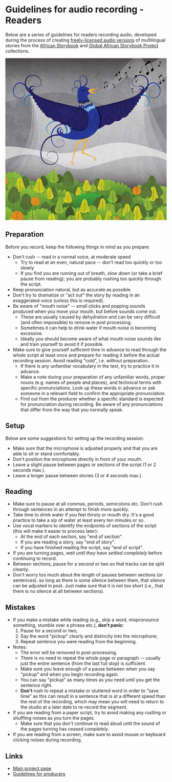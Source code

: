 # Guidelines for audio recording - Readers

Below are a series of guidelines for readers recording audio, developed during the process of creating [freely-licensed audio versions](https://github.com/global-asp/gasp-audio) of multilingual stories from the [African Storybook](http://africanstorybook.org/) and [Global African Storybook Project](https://global-asp.github.io) collections.

![](https://raw.githubusercontent.com/global-asp/asp-imagebank/master/medium/0173/08.jpg)

## Preparation

Before you record, keep the following things in mind as you prepare:

* Don't rush -- read in a normal voice, at moderate speed
  * Try to read at an even, natural pace -- don't read too quickly or too slowly
  * If you find you are running out of breath, _slow down_ (or take a brief pause from reading); you are probably rushing too quickly through the script.
* Keep pronunciation natural, but as accurate as possible.
* Don't try to dramatize or "act out" the story by reading in an exaggerated voice (unless this is required).
* Be aware of "mouth noise" -- small clicks and popping sounds produced when you move your mouth, but before sounds come out.
  * These are usually caused by dehydration and can be very difficult (and often impossible) to remove in post processing.
  * Sometimes it can help to drink water if mouth noise is becoming excessive.
  * Ideally you should become aware of what mouth noise sounds like and train yourself to avoid it if possible.
* Make sure to give yourself sufficient time in advance to read through the whole script at least once and prepare for reading it before the actual recording session. Avoid reading "cold", i.e. without preparation.
  * If there is any unfamiliar vocabulary in the text, try to practice it in advance.
  * Make a note during your preparation of any unfamiliar words, proper nouns (e.g. names of people and places), and technical terms with specific pronunciations. Look up these words in advance or ask someone in a relevant field to confirm the appropriate pronunciation.
  * Find out from the producer whether a specific standard is expected for pronunciation during recording. Be aware of any pronunciations that differ from the way that you normally speak.

## Setup

Below are some suggestions for setting up the recording session:

* Make sure that the microphone is adjusted properly and that you are able to sit or stand comfortably.
* Don't position the microphone directly in front of your mouth.
* Leave a slight pause between pages or sections of the script (1 or 2 seconds max.).
* Leave a longer pause between stories (3 or 4 seconds max.).

## Reading

* Make sure to pause at all commas, periods, semicolons etc. Don't rush through sentences in an attempt to finish more quickly.
* Take time to drink water if you feel thirsty or mouth dry. It's a good practice to take a sip of water at least every ten minutes or so.
* Use vocal markers to identify the endpoints of sections of the script (this will make it easier to process later):
  * At the end of each section, say "end of section".
  * If you are reading a story, say "end of story".
  * If you have finished reading the script, say "end of script".
* If you are turning pages, _wait until they have settled completely_ before continuing to record.
* Between sections, pause for a second or two so that tracks can be split cleanly.
* Don't worry too much about the length of pauses between sections (or sentences). so long as there is some silence between them, that silence can be adjusted in post. Just make sure that it is not too short (i.e., that there is no silence at all between sections).

## Mistakes

* If you make a mistake while reading (e.g., skip a word, mispronounce something, stumble over a phrase etc.), **don't panic**:
  1. Pause for a second or two;
  2. Say the word "pickup" clearly and distinctly into the microphone;
  3. Repeat sentence you were reading from the beginning.
* Notes:
  * The error will be removed in post-processing.
  * There is no need to repeat the whole page or paragraph -- usually just the entire sentence (from the last full stop) is sufficient.
  * Make sure you leave enough of a pause between when you say "pickup" and when you begin recording again.
  * You can say "pickup" as many times as you need until you get the sentence right.
  * **Don't** rush to repeat a mistake or stuttered word in order to "save time" as this can result in a sentence that is at a different speed than the rest of the recording, which may mean you will need to return to the studio at a later date to re-record the segment.
* If you are reading from a paper script, try to avoid making any rustling or shuffling noises as you turn the pages.
  * Make sure that you don't continue to read aloud until the sound of the pages turning has ceased _completely_.
* If you are reading from a screen, make sure to avoid mouse or keyboard clicking noises during recording.

## Links

* [Main project page](https://github.com/dohliam/audio-recording-guidelines)
* [Guidelines for producers](producers.md)
